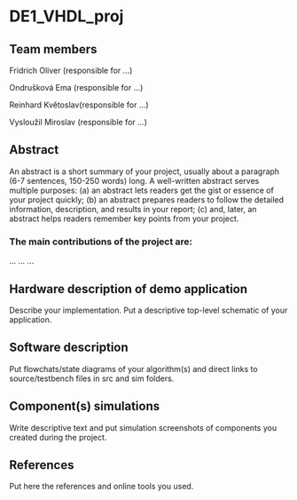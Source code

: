 # DE1_VHDL_proj

## Team members
Fridrich Oliver (responsible for ...)

Ondrušková Ema (responsible for ...)

Reinhard Květoslav(responsible for ...)

Vysloužil Miroslav (responsible for ...)

## Abstract
An abstract is a short summary of your project, usually about a paragraph (6-7 sentences, 150-250 words) long. A well-written abstract serves multiple purposes: (a) an abstract lets readers get the gist or essence of your project quickly; (b) an abstract prepares readers to follow the detailed information, description, and results in your report; (c) and, later, an abstract helps readers remember key points from your project.

### The main contributions of the project are:

...
...
...


## Hardware description of demo application
Describe your implementation. Put a descriptive top-level schematic of your application.

## Software description
Put flowchats/state diagrams of your algorithm(s) and direct links to source/testbench files in src and sim folders.

## Component(s) simulations
Write descriptive text and put simulation screenshots of components you created during the project.

## References
Put here the references and online tools you used.
